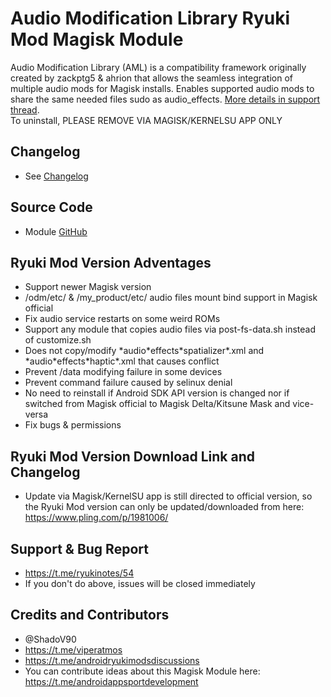 # Audio Modification Library Ryuki Mod Magisk Module
Audio Modification Library (AML) is a compatibility framework originally created by zackptg5 & ahrion that allows the seamless integration of multiple audio mods for Magisk installs. Enables supported audio mods to share the same needed files sudo as audio_effects. [More details in support thread](https://forum.xda-developers.com/apps/magisk/mod-audio-modification-library-t3745466).<br/>
To uninstall, PLEASE REMOVE VIA MAGISK/KERNELSU APP ONLY

## Changelog
* See [Changelog](changelog.md)

## Source Code
* Module [GitHub](https://github.com/Zackptg5/Audio-Modification-Library)

## Ryuki Mod Version Adventages
* Support newer Magisk version
* /odm/etc/ & /my_product/etc/ audio files mount bind support in Magisk official
* Fix audio service restarts on some weird ROMs
* Support any module that copies audio files via post-fs-data.sh instead of customize.sh
* Does not copy/modify \*audio\*effects\*spatializer\*.xml and \*audio\*effects\*haptic\*.xml that causes conflict
* Prevent /data modifying failure in some devices
* Prevent command failure caused by selinux denial
* No need to reinstall if Android SDK API version is changed nor if switched from Magisk official to Magisk Delta/Kitsune Mask and vice-versa
* Fix bugs & permissions

## Ryuki Mod Version Download Link and Changelog
* Update via Magisk/KernelSU app is still directed to official version, so the Ryuki Mod version can only be updated/downloaded from here: https://www.pling.com/p/1981006/

## Support & Bug Report
- https://t.me/ryukinotes/54
- If you don't do above, issues will be closed immediately

## Credits and Contributors
- @ShadoV90
- https://t.me/viperatmos
- https://t.me/androidryukimodsdiscussions
- You can contribute ideas about this Magisk Module here: https://t.me/androidappsportdevelopment

